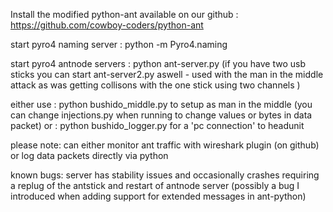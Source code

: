 Install the modified python-ant available on our github : https://github.com/cowboy-coders/python-ant

start pyro4 naming server : python -m Pyro4.naming

start pyro4 antnode servers : python ant-server.py (if you have two usb sticks you can start ant-server2.py aswell - used with the man in the middle attack as was getting collisons with the one stick using two channels )

either use : python bushido_middle.py to setup as man in the middle (you can change injections.py when running to change values or bytes in data packet)
or : python bushido_logger.py for a 'pc connection' to headunit 

please note: can either monitor ant traffic with wireshark plugin (on github) or log data packets directly via python

known bugs: server has stability issues and occasionally crashes requiring a replug of the antstick and restart of antnode server (possibly a bug I introduced when adding support for extended messages in ant-python)
